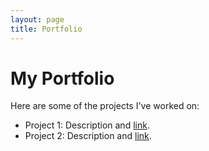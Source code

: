 ```yaml
---
layout: page
title: Portfolio
---
```


# My Portfolio

Here are some of the projects I've worked on:
- Project 1: Description and [link](#).
- Project 2: Description and [link](#).
